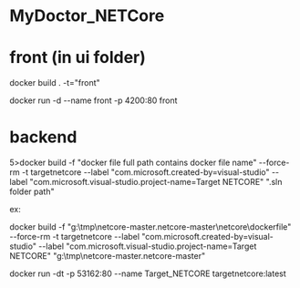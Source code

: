 # MyDoctor_NETCore
# front (in ui folder)
docker build . -t="front"

docker run -d --name front -p 4200:80 front

# backend
5>docker build -f "docker file full path contains docker file name" --force-rm -t targetnetcore  --label "com.microsoft.created-by=visual-studio" --label "com.microsoft.visual-studio.project-name=Target NETCORE" ".sln folder path"

ex:

docker build -f "g:\tmp\netcore-master\.netcore-master\netcore\dockerfile" --force-rm -t targetnetcore  --label "com.microsoft.created-by=visual-studio" --label "com.microsoft.visual-studio.project-name=Target NETCORE" "g:\tmp\netcore-master\.netcore-master"


docker run -dt -p 53162:80 --name Target_NETCORE  targetnetcore:latest
